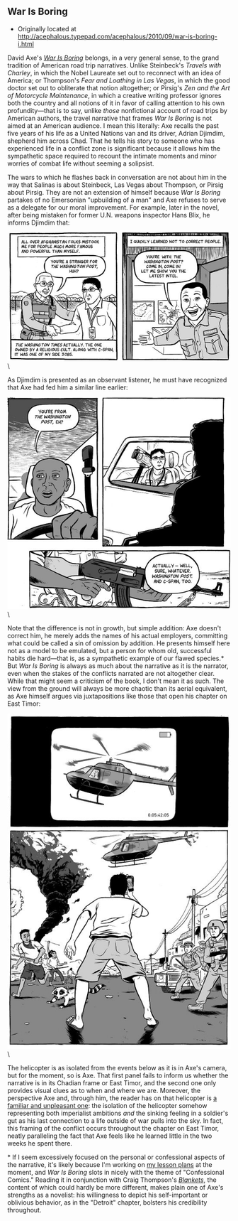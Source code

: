 ## War Is Boring

 * Originally located at http://acephalous.typepad.com/acephalous/2010/09/war-is-boring-i.html

David Axe's [*War Is Boring*](http://www.amazon.com/exec/obidos/ASIN/0451230116/diesekoschmar-20) belongs, in a very general sense, to the grand tradition of American road trip narratives. Unlike Steinbeck's *Travels with Charley*, in which the Nobel Laureate set out to reconnect with an idea of America; or Thompson's *Fear and Loathing in Las Vegas*, in which the good doctor set out to obliterate that notion altogether; or Pirsig's *Zen and the Art of Motorcycle Maintenance*, in which a creative writing professor ignores both the country and all notions of it in favor of calling attention to his own profundity—that is to say, unlike *those* nonfictional account of road trips by American authors, the travel narrative that frames *War Is Boring* is not aimed at an American audience. I mean this literally: Axe  recalls the past five years of his life as a United Nations van and its  driver, Adrian Djimdim, shepherd him across Chad. That he tells his  story to someone who has experienced life in a conflict zone is significant because it allows him the sympathetic space required to recount the intimate moments and minor worries of combat life without seeming a solipsist.

The wars to which he flashes back in conversation are not about him in the way that Salinas is about Steinbeck, Las Vegas about Thompson, or Pirsig about Pirsig. They are not an extension of himself because *War Is Boring* partakes of no Emersonian "upbuilding of a man" and Axe refuses to serve as a delegate for our moral improvement. For example, later in the novel, after being mistaken for former U.N. weapons inspector Hans Blix, he informs Djimdim that:

![axe01](../../images/comics/war-is-boring/axe01.jpg)\ 

As Djimdim is presented as an observant listener, he must have recognized that Axe had fed him a similar line earlier:

![axe02](../../images/comics/war-is-boring/axe02.jpg)\ 

Note that the difference is not in growth, but simple addition: Axe  doesn't correct him, he merely adds the names of his actual employers,  committing what could be called a sin of omission by addition. He presents himself here not as a model to be emulated, but a person for whom old, successful habits die hard—that is, as a sympathetic example of our flawed species.\* But *War Is Boring* is always as much about the narrative as it is the narrator, even when the stakes of the conflicts narrated are not altogether clear. While that might seem a criticism of the book, I don't mean it as such. The view from the ground will always be more chaotic than its aerial equivalent, as Axe himself  argues via juxtapositions like those that open his chapter on East Timor:

![axe03](../../images/comics/war-is-boring/axe03.jpg)\ 

The helicopter is as isolated from the events below as it is in Axe's  camera, but for the moment, so is Axe. That first panel fails to inform  us whether the narrative is in its Chadian frame or East Timor, and the  second one only provides visual clues as to when and where we are.  Moreover, the perspective Axe and, through him, the reader has on that  helicopter is [a familiar and unpleasant one](http://www.library.cornell.edu/olinuris/ref/helicopter.jpg): the isolation of the helicopter somehow representing both imperialist ambitions *and* the sinking feeling in a soldier's gut as his last connection to a life  outside of war pulls into the sky. In fact, this framing of the  conflict occurs throughout the chapter on East Timor, neatly paralleling  the fact that Axe feels like he learned little in the two weeks he spent there.

\* If I seem excessively focused on the personal or confessional aspects of the narrative, it's likely because I'm working on [my lesson plans](http://acephalous.typepad.com/acephalous/2010/07/fall-comics-courses-american-manga-and-coming-of-age.html) at the moment, and *War Is Boring* slots in nicely with the theme of "Confessional Comics." Reading it in conjunction with Craig Thompson's [*Blankets*](http://www.amazon.com/exec/obidos/ASIN/1891830430/diesekoschmar-20),  the content of which could hardly be more different, makes plain one of  Axe's strengths as a novelist: his willingness to depict his  self-important or oblivious behavior, as in the "Detroit" chapter,  bolsters his credibility throughout.
